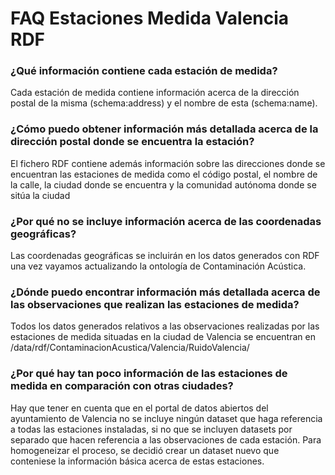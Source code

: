 # FAQ Estaciones Medida Valencia RDF

### ¿Qué información contiene cada estación de medida?
Cada estación de medida contiene información acerca de la dirección postal de la misma (schema:address) y el nombre de esta (schema:name).

### ¿Cómo puedo obtener información más detallada acerca de la dirección postal donde se encuentra la estación?
El fichero RDF contiene además información sobre las direcciones donde se encuentran las estaciones de medida como el código postal, el nombre de la calle, la ciudad donde se encuentra y la comunidad autónoma donde se sitúa la ciudad 

### ¿Por qué no se incluye información acerca de las coordenadas geográficas?
Las coordenadas geográficas se incluirán en los datos generados con RDF una vez vayamos actualizando la ontología de Contaminación Acústica.

### ¿Dónde puedo encontrar información más detallada acerca de las observaciones que realizan las estaciones de medida?
Todos los datos generados relativos a las observaciones realizadas por las estaciones de medida situadas en la ciudad de Valencia se encuentran en /data/rdf/ContaminacionAcustica/Valencia/RuidoValencia/

### ¿Por qué hay tan poco información de las estaciones de medida en comparación con otras ciudades?
Hay que tener en cuenta que en el portal de datos abiertos del ayuntamiento de Valencia no se incluye ningún dataset que haga referencia a todas las estaciones instaladas, si no que se incluyen datasets por separado que hacen referencia a las observaciones de cada estación.
Para homogeneizar el proceso, se decidió crear un dataset nuevo que conteniese la información básica acerca de estas estaciones.
